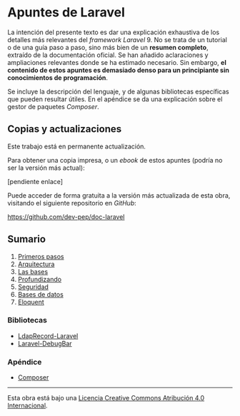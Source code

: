 # Apuntes de Laravel

La intención del presente texto es dar una explicación exhaustiva de los detalles más relevantes del *framework Laravel* 9. No se trata de un tutorial o de una guía paso a paso, sino más bien de un **resumen completo**, extraído de la documentación oficial. Se han añadido aclaraciones y ampliaciones relevantes donde se ha estimado necesario. Sin embargo, **el contenido de estos apuntes es demasiado denso para un principiante sin conocimientos de programación**.

Se incluye la descripción del lenguaje, y de algunas bibliotecas específicas que pueden resultar útiles. En el apéndice se da una explicación sobre el gestor de paquetes *Composer*.

## Copias y actualizaciones

Este trabajo está en permanente actualización.

Para obtener una copia impresa, o un *ebook* de estos apuntes (podría no ser la versión más actual):

[pendiente enlace]

Puede acceder de forma gratuita a la versión más actualizada de esta obra, visitando el siguiente repositorio en *GitHub*:

<https://github.com/dev-pep/doc-laravel>

## Sumario

1. [Primeros pasos](capitulos/01-primeros-pasos.md)
1. [Arquitectura](capitulos/02-arquitectura.md)
1. [Las bases](capitulos/03-bases.md)
1. [Profundizando](capitulos/04-profundizando.md)
1. [Seguridad](capitulos/05-seguridad.md)
1. [Bases de datos](capitulos/06-bases-de-datos.md)
1. [Eloquent](capitulos/07-eloquent.md)

### Bibliotecas

- [LdapRecord-Laravel](capitulos/ldaprecord-laravel.md)
- [Laravel-DebugBar](capitulos/laravel-debugbar.md)

### Apéndice

- [Composer](capitulos/ap-composer.md)

---

Esta obra está bajo una
[Licencia Creative Commons Atribución 4.0 Internacional](https://creativecommons.org/licenses/by/4.0/deed.es).
